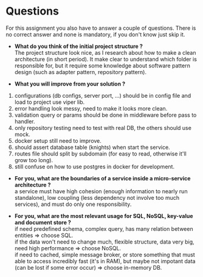 # Questions

For this assignment you also have to answer a couple of questions.
There is no correct answer and none is mandatory, if you don't know just skip it.

 - **What do you think of the initial project structure ?**  
  The project structure look nice, as I research about how to make a clean architecture (in short period). It make clear to understand which folder is responsible for, but it require some knowledge about software pattern design (such as adapter pattern, repository pattern).

 - **What you will improve from your solution ?**
1. configurations (db configs, server port, ...) should be in config file and load to project use viper lib.
2. error handling look messy, need to make it looks more clean.
3. validation query or params should be done in middleware before pass to handler.
4. only repository testing need to test with real DB, the others should use mock.
5. docker setup still need to improve.
6. should assert database table (knights) when start the service.
7. routes file should split by subdomain (for easy to read, otherwise it'll grow too long).
8. still confuse on how to use postgres in docker for development.

 - **For you, what are the boundaries of a service inside a micro-service architecture ?**  
  a service must have high cohesion (enough information to nearly run standalone), low coupling (less dependency not involve too much services), and must do only one responsibility.

 - **For you, what are the most relevant usage for SQL, NoSQL, key-value and document store ?**  
  if need predefined schema, complex query, has many relation between entities => choose SQL.  
  if the data won't need to change much, flexible structure, data very big, need high performance => choose NoSQL.  
  if need to cached, simple message broker, or store something that must able to access incredibly fast (it's in RAM), but maybe not impotant data (can be lost if some error occur) => choose in-memory DB.

